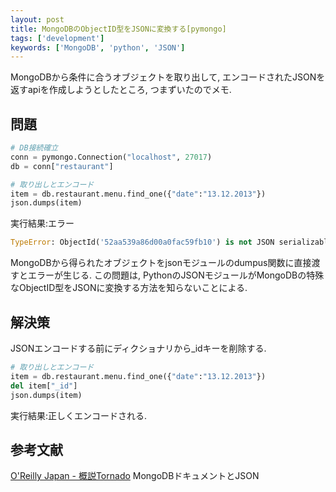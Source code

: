 ```yaml
---
layout: post
title: MongoDBのObjectID型をJSONに変換する[pymongo]
tags: ['development']
keywords: ['MongoDB', 'python', 'JSON']
---
```


MongoDBから条件に合うオブジェクトを取り出して, エンコードされたJSONを返すapiを作成しようとしたところ, つまずいたのでメモ.

## 問題

```python
# DB接続確立
conn = pymongo.Connection("localhost", 27017)
db = conn["restaurant"]

# 取り出しとエンコード
item = db.restaurant.menu.find_one({"date":"13.12.2013"})
json.dumps(item)
```

実行結果:エラー

```python
TypeError: ObjectId('52aa539a86d00a0fac59fb10') is not JSON serializable
```

MongoDBから得られたオブジェクトをjsonモジュールのdumpus関数に直接渡すとエラーが生じる.
この問題は, PythonのJSONモジュールがMongoDBの特殊なObjectID型をJSONに変換する方法を知らないことによる.

## 解決策

JSONエンコードする前にディクショナリから_idキーを削除する.

```python
# 取り出しとエンコード
item = db.restaurant.menu.find_one({"date":"13.12.2013"})
del item["_id"]
json.dumps(item)
```

実行結果:正しくエンコードされる.

## 参考文献

[O'Reilly Japan - 概説Tornado](http://www.oreilly.co.jp/books/9784873115764/) MongoDBドキュメントとJSON
